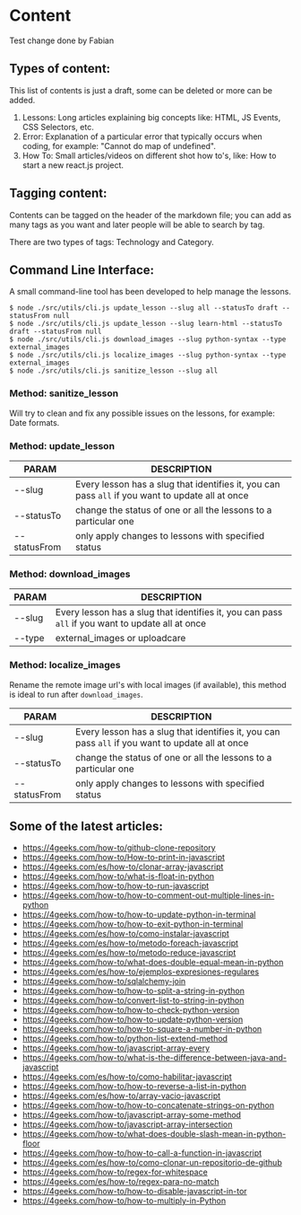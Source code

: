 # Content

Test change done by Fabian

## Types of content:

This list of contents is just a draft, some can be deleted or more can be added.

  1. Lessons: Long articles explaining big concepts like: HTML, JS Events, CSS Selectors, etc.
  2. Error: Explanation of a particular error that typically occurs when coding, for example: "Cannot do map of undefined".
  3. How To: Small articles/videos on different shot how to's, like: How to start a new react.js project.

##  Tagging content:

Contents can be tagged on the header of the markdown file; you can add as many tags as you want and later people will be able to search by tag.

There are two types of tags: Technology and Category.

## Command Line Interface:

A small command-line tool has been developed to help manage the lessons.

```
$ node ./src/utils/cli.js update_lesson --slug all --statusTo draft --statusFrom null
$ node ./src/utils/cli.js update_lesson --slug learn-html --statusTo draft --statusFrom null
$ node ./src/utils/cli.js download_images --slug python-syntax --type external_images
$ node ./src/utils/cli.js localize_images --slug python-syntax --type external_images
$ node ./src/utils/cli.js sanitize_lesson --slug all
```

### Method: sanitize_lesson

Will try to clean and fix any possible issues on the lessons, for example: Date formats.

### Method: update_lesson

| PARAM         | DESCRIPTION |
| ---------     | ----------- |
| --slug        | Every lesson has a slug that identifies it, you can pass `all` if you want to update all at once |
| --statusTo    | change the status of one or all the lessons to a particular one |
| --statusFrom  | only apply changes to lessons with specified status |

### Method: download_images

| PARAM         | DESCRIPTION |
| ---------     | ----------- |
| --slug        | Every lesson has a slug that identifies it, you can pass `all` if you want to update all at once |
| --type  | external_images or uploadcare |

### Method: localize_images

Rename the remote image url's with local images (if available), this method is ideal to run after `download_images`.

| PARAM         | DESCRIPTION |
| ---------     | ----------- |
| --slug        | Every lesson has a slug that identifies it, you can pass `all` if you want to update all at once |
| --statusTo    | change the status of one or all the lessons to a particular one |
| --statusFrom  | only apply changes to lessons with specified status |


## Some of the latest articles:

- https://4geeks.com/how-to/github-clone-repository
- https://4geeks.com/how-to/How-to-print-in-javascript
- https://4geeks.com/es/how-to/clonar-array-javascript
- https://4geeks.com/how-to/what-is-float-in-python
- https://4geeks.com/how-to/how-to-run-javascript
- https://4geeks.com/how-to/how-to-comment-out-multiple-lines-in-python
- https://4geeks.com/how-to/how-to-update-python-in-terminal
- https://4geeks.com/how-to/how-to-exit-python-in-terminal
- https://4geeks.com/es/how-to/como-instalar-javascript
- https://4geeks.com/es/how-to/metodo-foreach-javascript
- https://4geeks.com/es/how-to/metodo-reduce-javascript
- https://4geeks.com/how-to/what-does-double-equal-mean-in-python
- https://4geeks.com/es/how-to/ejemplos-expresiones-regulares
- https://4geeks.com/how-to/sqlalchemy-join
- https://4geeks.com/how-to/how-to-split-a-string-in-python
- https://4geeks.com/how-to/convert-list-to-string-in-python
- https://4geeks.com/how-to/how-to-check-python-version
- https://4geeks.com/how-to/how-to-update-python-version
- https://4geeks.com/how-to/how-to-square-a-number-in-python
- https://4geeks.com/how-to/python-list-extend-method
- https://4geeks.com/how-to/javascript-array-every
- https://4geeks.com/how-to/what-is-the-difference-between-java-and-javascript
- https://4geeks.com/es/how-to/como-habilitar-javascript
- https://4geeks.com/how-to/how-to-reverse-a-list-in-python
- https://4geeks.com/es/how-to/array-vacio-javascript
- https://4geeks.com/how-to/how-to-concatenate-strings-on-python
- https://4geeks.com/how-to/javascript-array-some-method
- https://4geeks.com/how-to/javascript-array-intersection
- https://4geeks.com/how-to/what-does-double-slash-mean-in-python-floor
- https://4geeks.com/how-to/how-to-call-a-function-in-javascript
- https://4geeks.com/es/how-to/como-clonar-un-repositorio-de-github
- https://4geeks.com/how-to/regex-for-whitespace
- https://4geeks.com/es/how-to/regex-para-no-match
- https://4geeks.com/how-to/how-to-disable-javascript-in-tor
- https://4geeks.com/how-to/how-to-multiply-in-Python

